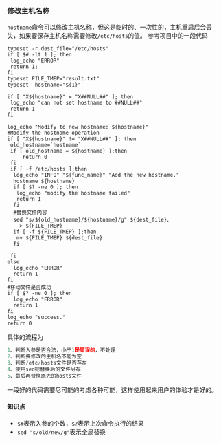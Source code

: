 ### 修改主机名称
`hostname`命令可以修改主机名称，但这是临时的、一次性的，主机重启后会丢失，如果要保存主机名称需要修改`/etc/hosts`的值。
参考项目中的一段代码
``` shell
typeset -r dest_file="/etc/hosts"
if [ $# -lt 1 ]; then
 log_echo "ERROR"
 return 1;
fi
typeset FILE_TMEP="result.txt"
typeset  hostname="${1}"

if [ "X${hostname}" = "X##NULL##" ]; then
 log_echo "can not set hostname to ##NULL##"
 return 1
fi

log_echo "Modify to new hostname: ${hostname}"       
#Modify the hostname operation
if [ "X${hostname}" != "X##NULL##" ]; then
 old_hostname=`hostname`
 if [ old_hostname = ${hostname} ];then
     return 0
 fi
 if [ -f /etc/hosts ];then
  log_echo "INFO" "${func_name}" "Add the new hostname."  
  hostname ${hostname}
  if [ $? -ne 0 ]; then
   log_echo "modify the hostname failed"
   return 1
  fi
  #替换文件内容
  sed "s/${old_hostname}/${hostname}/g" ${dest_file}、
    > ${FILE_TMEP}           
  if [ -f ${FILE_TMEP} ];then    
   mv ${FILE_TMEP} ${dest_file}
  fi 
  
 fi
else
  log_echo "ERROR"   
  return 1
fi
#移动文件是否成功
if [ $? -ne 0 ]; then
  log_echo "ERROR"
  return 1
fi
log_echo "success."
return 0
```
具体的流程为
``` python
1、判断入参是否合法，小于1是错误的，不处理
2、判断要修改的主机名不能为空
3、判断/etc/hosts文件是否存在
4、使用sed把替换后的文件另存
5、最后再替换原先的hosts文件
```
一段好的代码需要尽可能的考虑各种可能，这样使用起来用户的体验才是好的。
#### 知识点
* `$#`表示入参的个数，`$?`表示上次命令执行的结果
* `sed "s/old/new/g"`表示全局替换